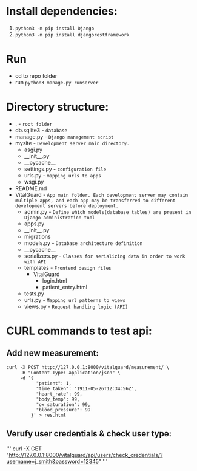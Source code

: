 # Install dependencies:

1. `python3 -m pip install Django`
2. `python3 -m pip install djangorestframework`

# Run

- cd to repo folder
- run `python3 manage.py runserver`

# Directory structure:

- .                                                 - `root folder`
- db.sqlite3                                      - `database`
- manage.py                                       - `Django management script`
- mysite                                          - `Development server main directory.`
    - asgi.py
    - \_\_init__.py
    - \_\_pycache__
    - settings.py                                 - `configuration file`
    - urls.py                                     - `mapping urls to apps`
    - wsgi.py
- README.md
- VitalGuard                                      - `App main folder. Each development server may contain multiple apps, and each app may be transferred to different development servers before deployment.`
    - admin.py                                    - `Define which models(database tables) are present in Django administration tool`
    - apps.py                         
    - \_\_init__.py
    - migrations
    - models.py                                   - `Database architecture definition`
    - \_\_pycache__
    - serializers.py                              - `Classes for serializing data in order to work with API`
    - templates                                   - `Frontend design files`
      -  VitalGuard
           - login.html
           - patient_entry.html
    - tests.py
    - urls.py                                     - `Mapping url patterns to views`
    - views.py                                    - `Request handling logic (API)`

# CURL commands to test api:

## Add new measurement:

```
curl -X POST http://127.0.0.1:8000/vitalguard/measurement/ \
     -H "Content-Type: application/json" \
     -d '{
           "patient": 1,
           "time_taken": "1911-05-26T12:34:56Z",
           "heart_rate": 99,
           "body_temp": 99,
           "ox_saturation": 99,
           "blood_pressure": 99
         }' > res.html
```

## Verufy user credentials & check user type:

'''
curl -X GET "http://127.0.0.1:8000/vitalguard/api/users/check_credentials/?username=j_smith&password=12345"
'''

